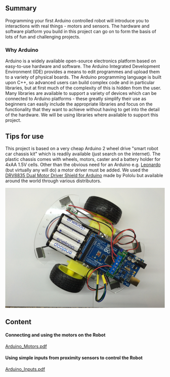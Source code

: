 ## Summary

 Programming your first Arduino controlled robot will
introduce you to interactions with real things - motors and sensors. The
hardware and software platform you build in this project can go on to
form the basis of lots of fun and challenging projects. 

### Why Arduino

Arduino is a widely available open-source electronics platform based on
easy-to-use hardware and software. The Arduino Integrated Development
Environment (IDE) provides a means to edit programmes and upload them to
a variety of physical boards. The Arduino programming language is built
upon C++, so advanced users can build complex code and in particular
libraries, but at first much of the complexity of this is hidden from
the user. Many libraries are available to support a variety of devices
which can be connected to Arduino platforms - these greatly simplify
their use as beginners can easily include the appropriate libraries and
focus on the functionality that they want to achieve without having to
get into the detail of the hardware. We will be using libraries where
available to support this project.

## Tips for use

This project is based on a very cheap Arduino 2 wheel drive "smart robot
car chassis kit" which is readily available (just search on the
internet). The plastic chassis comes with wheels, motors, caster and a
battery holder for 4xAA 1.5V cells. Other than the obvious need for an
Arduino e.g.
[Leonardo](https://www.arduino.cc/en/Main/ArduinoBoardLeonardo) (but
virtually any will do) a motor driver must be added. We used the
[DRV8835 Dual Motor Driver Shield for
Arduino](https://www.pololu.com/product/2511) made by Pololu but
available around the world through various distributors.

![Picture of finished First Arduino Robot](../files/img/First_Arduino_Robot.jpg
"Picture of finished First Arduino Robot")

## Content

#### Connecting and using the motors on the Robot

[Arduino_Motors.pdf](../files/Arduino_Motors.pdf)

#### Using simple inputs from proximity sensors to control the Robot

[Arduino_Inputs.pdf](../files/Arduino_Inputs.pdf)
